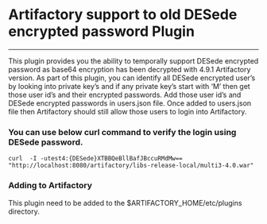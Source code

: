 # Artifactory support to old DESede encrypted password Plugin
--------------------------------------------------------------

This plugin provides you the ability to temporally support DESede encrypted password as base64 encryption has been decrypted with 4.9.1 Artifactory version. As part of this plugin, you can identify all DESede encrypted user’s by looking into private key’s and if any private key’s start with ‘M’ then get those user id’s and their encrypted passwords. Add those user id’s and DESede encrypted passwords in users.json file. Once added to users.json file then Artifactory should still allow those users to login into Artifactory.

### You can use below curl command to verify the login using DESede password.
    
    curl  -I -utest4:{DESede}XTBBQeBllBafJBccuRMdMw==  "http://localhost:8080/artifactory/libs-release-local/multi3-4.0.war"
    
### Adding to Artifactory

This plugin need to be added to the $ARTIFACTORY_HOME/etc/plugins directory.

